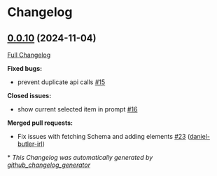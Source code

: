 # Changelog

## [0.0.10](https://github.com/daniel-butler-irl/VS_Code_Catalog_Json_Editor/tree/0.0.10) (2024-11-04)

[Full Changelog](https://github.com/daniel-butler-irl/VS_Code_Catalog_Json_Editor/compare/0.0.9...0.0.10)

**Fixed bugs:**

- prevent duplicate api calls [\#15](https://github.com/daniel-butler-irl/VS_Code_Catalog_Json_Editor/issues/15)

**Closed issues:**

- show current selected item in prompt [\#16](https://github.com/daniel-butler-irl/VS_Code_Catalog_Json_Editor/issues/16)

**Merged pull requests:**

- Fix issues with fetching Schema and adding elements [\#23](https://github.com/daniel-butler-irl/VS_Code_Catalog_Json_Editor/pull/23) ([daniel-butler-irl](https://github.com/daniel-butler-irl))



\* *This Changelog was automatically generated by [github_changelog_generator](https://github.com/github-changelog-generator/github-changelog-generator)*
